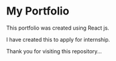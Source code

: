 # My Portfolio

This portfolio was created using React js.

I have created this to apply for internship.

Thank you for visiting this repository...
